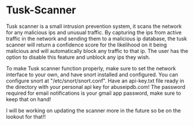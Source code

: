 # Tusk-Scanner

Tusk scanner is a small intrusion prevention system, it scans the network for any malicious ips and unusual traffic.
By capturing the ips from active traffic in the network and sending them to a malicious ip database, the tusk scanner will return 
a confidence score for the likelihood on it being malicious and will automatically block any traffic to that ip. The user has the 
option to disable this feature and unblock any ips they wish.

To make Tusk scanner function properly, make sure to set the network interface to your own, and have snort installed and configured.
You can configure snort at "/etc/snort/snort.conf". 
Have an api-key.txt file ready in the directory with your personal api key for abuseipdb.com!
The password required for email notifications is your gmail app password, make sure to keep that on hand!

I will be working on updating the scanner more in the future so be on the lookout for that!!
